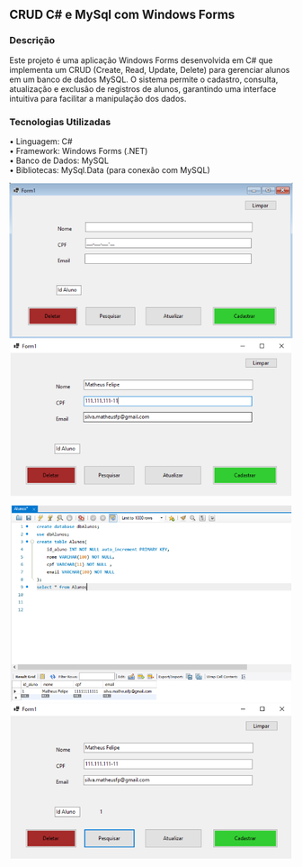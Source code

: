 ## CRUD C# e MySql com Windows Forms
### Descrição
Este projeto é uma aplicação Windows Forms desenvolvida em C# que implementa um CRUD (Create, Read, Update, Delete) para gerenciar alunos em um banco de dados MySQL. 
O sistema permite o cadastro, consulta, atualização e exclusão de registros de alunos, garantindo uma interface intuitiva para facilitar a manipulação dos dados.
### Tecnologias Utilizadas
• Linguagem: C#<br />
• Framework: Windows Forms (.NET)<br />
• Banco de Dados: MySQL<br />
• Bibliotecas: MySql.Data (para conexão com MySQL)<br />

<p align="center">
  <img src="./ImagensFuncionamento/Form.png" alt="Form" width="504">
  <img src="./ImagensFuncionamento/CadastrandoAluno.png" alt="Cadastro" width="500">
</p>
<p align="center">
  <img src="./ImagensFuncionamento/CadastroAluno-SQL.png" alt="Aluno cadastrado MySql" width="500">
  <img src="./ImagensFuncionamento/PesquisarAluno.png" alt="Pesquisar Aluno" width="500">
</p>

